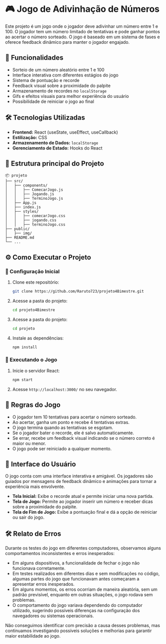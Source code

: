 # 🎮 Jogo de Adivinhação de Números

Este projeto é um jogo onde o jogador deve adivinhar um número entre 1 e 100. O jogador tem um número limitado de tentativas e pode ganhar pontos ao acertar o número sorteado. O jogo é baseado em um sistema de fases e oferece feedback dinâmico para manter o jogador engajado.

## 🚀 Funcionalidades

- Sorteio de um número aleatório entre 1 e 100
- Interface interativa com diferentes estágios do jogo
- Sistema de pontuação e recorde
- Feedback visual sobre a proximidade do palpite
- Armazenamento de recordes no `localStorage`
- Gifs e efeitos visuais para melhor experiência do usuário
- Possibilidade de reiniciar o jogo ao final

## 🛠️ Tecnologias Utilizadas

- **Frontend:** React (useState, useEffect, useCallback)
- **Estilização:** CSS
- **Armazenamento de Dados:** `localStorage`
- **Gerenciamento de Estado:** Hooks do React

## 📂 Estrutura principal do Projeto

```
📦 projeto
├── src/
│   ├── components/
│   │   ├── ComecarJogo.js
│   │   ├── Jogando.js
│   │   ├── TerminoJogo.js
│   ├── App.js
│   ├── index.js
│   ├── styles/
│   │   ├── comecarJogo.css
│   │   ├── jogando.css
│   │   ├── terminoJogo.css
├── public/
│   ├── img/
├── README.md
└── ...
```

## ⚙️ Como Executar o Projeto

### 🔹 Configuração Inicial
1. Clone este repositório:
   ```sh
   git clone https://github.com/Raruto723/projeto4Bimestre.git
   ```
2. Acesse a pasta do projeto:
   ```sh
   cd projeto4Bimestre
   ```
3. Acesse a pasta do projeto:
   ```sh
   cd projeto
   ```
4. Instale as dependências:
   ```sh
   npm install
   ```

### 🔹 Executando o Jogo
1. Inicie o servidor React:
   ```sh
   npm start
   ```
2. Acesse `http://localhost:3000/` no seu navegador.

## 📌 Regras do Jogo

- O jogador tem 10 tentativas para acertar o número sorteado.
- Ao acertar, ganha um ponto e recebe 4 tentativas extras.
- O jogo termina quando as tentativas se esgotam.
- Se o jogador bater o recorde, ele é salvo automaticamente.
- Se errar, recebe um feedback visual indicando se o número correto é maior ou menor.
- O jogo pode ser reiniciado a qualquer momento.

## 🎨 Interface do Usuário

O jogo conta com uma interface interativa e amigável. Os jogadores são guiados por mensagens de feedback dinâmico e animações para tornar a experiência mais envolvente.

- **Tela Inicial:** Exibe o recorde atual e permite iniciar uma nova partida.
- **Tela de Jogo:** Permite ao jogador inserir um número e receber dicas sobre a proximidade do palpite.
- **Tela de Fim de Jogo:** Exibe a pontuação final e dá a opção de reiniciar ou sair do jogo.
## 🛠️ Relato de Erros  

Durante os testes do jogo em diferentes computadores, observamos alguns comportamentos inconsistentes e erros inesperados:  

- Em alguns dispositivos, a funcionalidade de fechar o jogo não funcionava corretamente.  
- Em testes realizados em diferentes dias e sem modificações no código, algumas partes do jogo que funcionavam antes começaram a apresentar erros inesperados.  
- Em alguns momentos, os erros ocorriam de maneira aleatória, sem um padrão previsível, enquanto em outras situações, o jogo rodava sem problemas.  
- O comportamento do jogo variava dependendo do computador utilizado, sugerindo possíveis diferenças na configuração dos navegadores ou sistemas operacionais.  

Não conseguimos identificar com precisão a causa desses problemas, mas continuamos investigando possíveis soluções e melhorias para garantir maior estabilidade ao jogo.  
